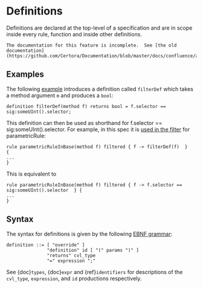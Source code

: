Definitions
===========

Definitions are declared at the top-level of a specification and are in scope inside every rule, function and inside other definitions.

```{todo}
The documentation for this feature is incomplete.  See [the old documentation](https://github.com/Certora/Documentation/blob/master/docs/confluence/anatomy/definitions.md)
```

Examples
--------

The following [example](https://github.com/Certora/Examples/blob/be09cf32c55e39f5f5aa8cba1431f9e519b52365/CVLByExample/import/certora/specs/base.spec#L22) 
introduces a definition called `filterDef` which takes a method argument `m` and produces a `bool`:

```cvl
definition filterDef(method f) returns bool = f.selector == sig:someUInt().selector;
```

This definition can then be used as shorthand for f.selector == sig:someUInt().selector. 
For example, in this spec it is [used in the filter](https://github.com/Certora/Examples/blob/be09cf32c55e39f5f5aa8cba1431f9e519b52365/CVLByExample/import/certora/specs/base.spec#L28)
for parametricRule:

```cvl
rule parametricRuleInBase(method f) filtered { f -> filterDef(f)  }
{
...
}
```
This is equivalent to

```cvl
rule parametricRuleInBase(method f) filtered { f -> f.selector == sig:someUInt().selector  } {
...
}
```

Syntax
------

The syntax for definitions is given by the following [EBNF grammar](syntax):

```
definition ::= [ "override" ]
               "definition" id [ "(" params ")" ]
               "returns" cvl_type
               "=" expression ";"
```

See {doc}`types`, {doc}`expr` and {ref}`identifiers` for descriptions of
the `cvl_type`, `expression`, and `id` productions respectively.

